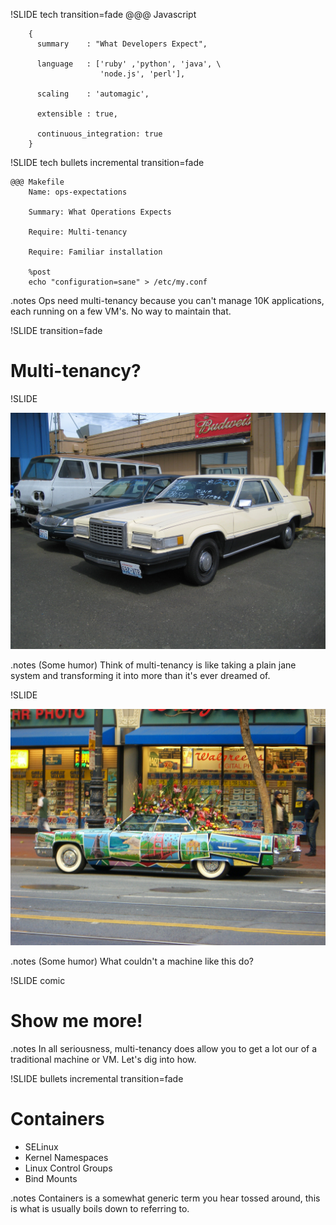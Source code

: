 !SLIDE tech transition=fade
	@@@ Javascript

        {
          summary    : "What Developers Expect",

          language   : ['ruby' ,'python', 'java', \
                        'node.js', 'perl'],

          scaling    : 'automagic',

          extensible : true,

          continuous_integration: true
        }

!SLIDE tech bullets incremental transition=fade

	@@@ Makefile
        Name: ops-expectations

        Summary: What Operations Expects

        Require: Multi-tenancy

        Require: Familiar installation

        %post
        echo "configuration=sane" > /etc/my.conf

.notes Ops need multi-tenancy because you can't manage 10K applications, each
running on a few VM's.  No way to maintain that.

!SLIDE transition=fade

# Multi-tenancy?

!SLIDE

![background](old_car.jpg)

.notes (Some humor) Think of multi-tenancy is like taking a plain jane system
and transforming it into more than it's ever dreamed of.

!SLIDE

![background](fancy_car.jpg)

.notes (Some humor) What couldn't a machine like this do?

!SLIDE comic 

# Show me more!

.notes In all seriousness, multi-tenancy does allow you to get a lot our of a
traditional machine or VM.  Let's dig into how.

!SLIDE bullets incremental transition=fade

# Containers

* SELinux
* Kernel Namespaces
* Linux Control Groups
* Bind Mounts

.notes Containers is a somewhat generic term you hear tossed around, this is
what is usually boils down to referring to.
